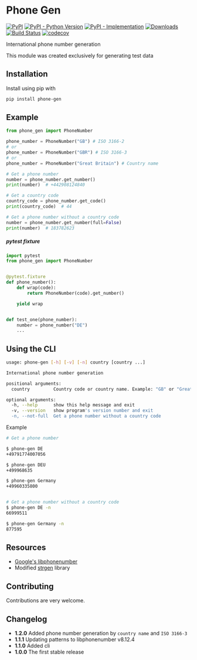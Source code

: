 # Phone Gen

[![PyPI](https://img.shields.io/pypi/v/phone-gen?color=%2301a001&label=version&logo=version)](https://pypi.org/project/phone-gen/)
[![PyPI - Python Version](https://img.shields.io/pypi/pyversions/phone-gen.svg)](https://pypi.org/project/phone-gen/)
[![PyPI - Implementation](https://img.shields.io/pypi/implementation/phone-gen)](https://pypi.org/project/phone-gen/)
[![Downloads](https://pepy.tech/badge/phone-gen)](https://pepy.tech/project/phone-gen)
[![Build Status](https://travis-ci.com/tolstislon/phone-gen.svg?branch=master)](https://travis-ci.com/tolstislon/phone-gen)
[![codecov](https://codecov.io/gh/tolstislon/phone-gen/branch/master/graph/badge.svg)](https://codecov.io/gh/tolstislon/phone-gen)

International phone number generation

This module was created exclusively for generating test data


Installation
----
Install using pip with
```bash
pip install phone-gen
```

Example
----
```python
from phone_gen import PhoneNumber

phone_number = PhoneNumber("GB") # ISO 3166-2
# or
phone_number = PhoneNumber("GBR") # ISO 3166-3
# or
phone_number = PhoneNumber("Great Britain") # Country name

# Get a phone number
number = phone_number.get_number()
print(number)  # +442908124840

# Get a country code
country_code = phone_number.get_code()
print(country_code)  # 44

# Get a phone number without a country code
number = phone_number.get_number(full=False)
print(number)  # 183782623
```

##### pytest fixture
```python
import pytest
from phone_gen import PhoneNumber


@pytest.fixture
def phone_number():
    def wrap(code):
        return PhoneNumber(code).get_number()

    yield wrap


def test_one(phone_number):
    number = phone_number("DE")
    ...
```

Using the CLI
----
```bash
usage: phone-gen [-h] [-v] [-n] country [country ...]

International phone number generation

positional arguments:
  country         Country code or country name. Example: "GB" or "Great Britain"

optional arguments:
  -h, --help      show this help message and exit
  -v, --version   show program's version number and exit
  -n, --not-full  Get a phone number without a country code
```

Example
```bash
# Get a phone number

$ phone-gen DE
+49791774007056

$ phone-gen DEU
+499968635

$ phone-gen Germany
+49960335800


# Get a phone number without a country code
$ phone-gen DE -n
66999511

$ phone-gen Germany -n
877595
```

Resources
----
* [Google's libphonenumber](https://github.com/google/libphonenumber)
* Modified [strgen](https://github.com/paul-wolf/strgen) library


Contributing
----
Contributions are very welcome.


Changelog
----
* **1.2.0** Added phone number generation by `country name` and `ISO 3166-3`
* **1.1.1** Updating patterns to libphonenumber v8.12.4
* **1.1.0** Added cli
* **1.0.0** The first stable release